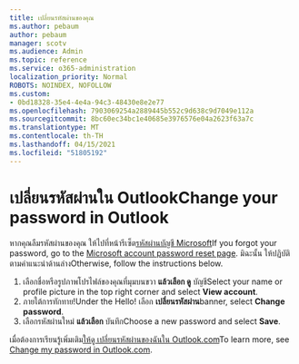 ```yaml
---
title: เปลี่ยนรหัสผ่านของคุณ
ms.author: pebaum
author: pebaum
manager: scotv
ms.audience: Admin
ms.topic: reference
ms.service: o365-administration
localization_priority: Normal
ROBOTS: NOINDEX, NOFOLLOW
ms.custom:
- 0bd18328-35e4-4e4a-94c3-48430e8e2e77
ms.openlocfilehash: 7903069254a2889445b552c9d638c9d7049e112a
ms.sourcegitcommit: 8bc60ec34bc1e40685e3976576e04a2623f63a7c
ms.translationtype: MT
ms.contentlocale: th-TH
ms.lasthandoff: 04/15/2021
ms.locfileid: "51805192"
---
```

# <a name="change-your-password-in-outlook"></a><span data-ttu-id="76013-102">เปลี่ยนรหัสผ่านใน Outlook</span><span class="sxs-lookup"><span data-stu-id="76013-102">Change your password in Outlook</span></span>

<span data-ttu-id="76013-103">หากคุณลืมรหัสผ่านของคุณ ให้ไปที่หน้ารีเซ็ต[รหัสผ่านบัญชี Microsoft](https://go.microsoft.com/fwlink/p/?linkid=841909)</span><span class="sxs-lookup"><span data-stu-id="76013-103">If you forgot your password, go to the [Microsoft account password reset page](https://go.microsoft.com/fwlink/p/?linkid=841909).</span></span> <span data-ttu-id="76013-104">มิฉะนั้น ให้ปฏิบัติตามคําแนะนําด้านล่าง</span><span class="sxs-lookup"><span data-stu-id="76013-104">Otherwise, follow the instructions below.</span></span>
  
1. <span data-ttu-id="76013-105">เลือกชื่อหรือรูปภาพโปรไฟล์ของคุณที่มุมบนขวา **แล้วเลือก ดู** บัญชี</span><span class="sxs-lookup"><span data-stu-id="76013-105">Select your name or profile picture in the top right corner and select **View account**.</span></span>
2. <span data-ttu-id="76013-106">ภายใต้การทักทาย!</span><span class="sxs-lookup"><span data-stu-id="76013-106">Under the Hello!</span></span> <span data-ttu-id="76013-107">เลือก **เปลี่ยนรหัสผ่าน**</span><span class="sxs-lookup"><span data-stu-id="76013-107">banner, select **Change password**.</span></span>
3. <span data-ttu-id="76013-108">เลือกรหัสผ่านใหม่ **แล้วเลือก** บันทึก</span><span class="sxs-lookup"><span data-stu-id="76013-108">Choose a new password and select **Save**.</span></span>

<span data-ttu-id="76013-109">เมื่อต้องการเรียนรู้เพิ่มเติม[ให้ดู เปลี่ยนรหัสผ่านของฉันใน Outlook.com](https://support.office.com/article/2138d690-811c-4545-b2f3-e4dbe80c9735.aspx)</span><span class="sxs-lookup"><span data-stu-id="76013-109">To learn more, see [Change my password in Outlook.com](https://support.office.com/article/2138d690-811c-4545-b2f3-e4dbe80c9735.aspx).</span></span>